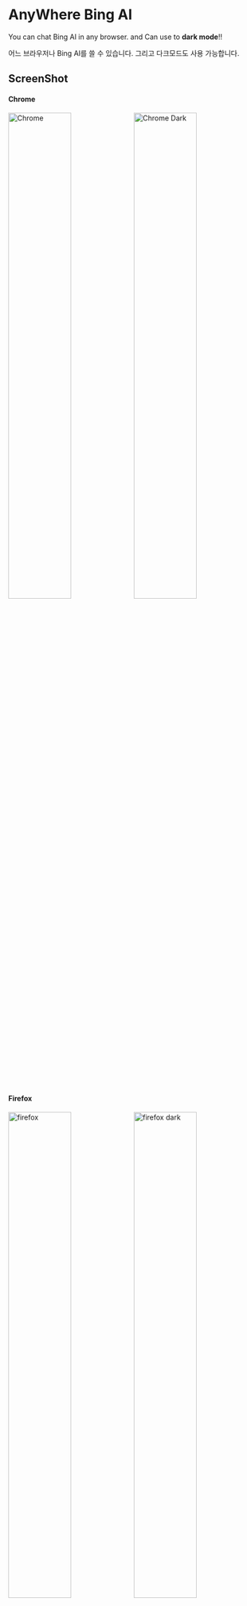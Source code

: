 # AnyWhere Bing AI
You can chat Bing AI in any browser. and Can use to <b>dark mode</b>!!<br>

어느 브라우저나 Bing AI를 쓸 수 있습니다. 그리고 다크모드도 사용 가능합니다.

## ScreenShot
#### Chrome
<img width="50%" alt="Chrome" src="https://user-images.githubusercontent.com/112751504/229110849-226ad849-2003-4253-a563-3302f76f536b.png"><img width="50%" alt="Chrome Dark" src="https://user-images.githubusercontent.com/112751504/233588343-7741954d-208b-4ec4-b1c0-283300623add.png">

#### Firefox
<img width="50%" alt="firefox" src="https://user-images.githubusercontent.com/112751504/229110859-9982d0c8-3b15-43ec-8eb0-294ff8a0ec7e.png"><img width="50%" alt="firefox dark" src="https://user-images.githubusercontent.com/112751504/233589263-c0df0e24-612e-43dc-bcd6-734c89005346.png">

## Guide 가이드
<img width="93" alt="firefox_icon" src="https://user-images.githubusercontent.com/112751504/235331970-2287b658-00ca-4c07-8f0e-c0d53246851c.png">

- Speech bubble(말풍선): Open Chat. 채팅을 엽니다.
- Sun/moon(해/달): Change Dark/Light Mode. 다크/라이트 모드로 바꿉니다.
- Ruler(자): Set max lenght. 최대 길이를 설정합니다.

<img width="35" alt="update" src="https://github.com/DM-09/Anywhere-Bing-AI/assets/112751504/32807aec-9c02-464a-94da-2f143d418991">: 업데이트 가능. Able to update
<br>
<img width="29" alt="check" src="https://github.com/DM-09/Anywhere-Bing-AI/assets/112751504/892b8585-c829-4567-9cfa-3472ce496921">: 최신버전. newest version
<br> (누르면 다운로드 페이지로 이동.  Click to go to download page.)

## Install Guide 설치 가이드
- <a href='https://github.com/DM-09/Bing-AI-for-Any-browser/blob/main/Guide-Kor.md'>한국어</a>
- <a href='https://github.com/DM-09/Bing-AI-for-Any-browser/blob/main/Guide-Eng.md'>English</a>


## Download 다운로드
- Chrome - <a href='https://github.com/DM-09/Anywhere-Bing-AI/releases/download/1.0.5-ver/Chrome.zip'>File</a>
- Firefox - <a href='https://github.com/DM-09/Anywhere-Bing-AI/releases/download/1.0.5-ver/Firefox.zip'>file</a> - <a href='https://addons.mozilla.org/en/firefox/addon/anywhere-bing-ai/'>Add on</a>
